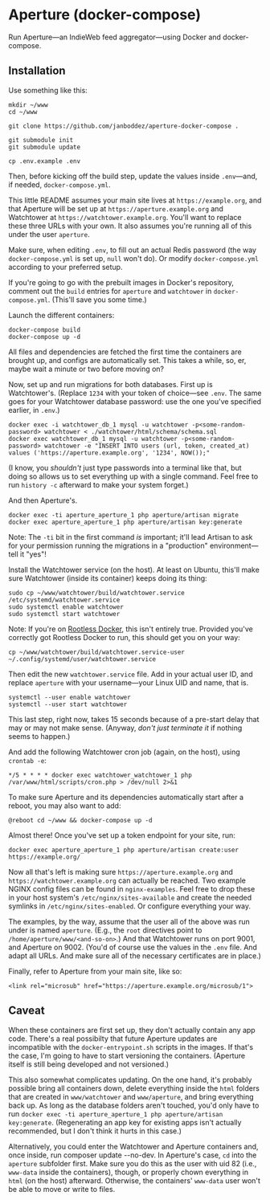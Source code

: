 # Aperture (docker-compose)
Run Aperture—an IndieWeb feed aggregator—using Docker and docker-compose.

## Installation
Use something like this:
```
mkdir ~/www
cd ~/www

git clone https://github.com/janboddez/aperture-docker-compose .

git submodule init
git submodule update

cp .env.example .env
```
Then, before kicking off the build step, update the values inside `.env`—and, if needed, `docker-compose.yml`.

This little README assumes your main site lives at `https://example.org`, and that Aperture will be set up at `https://aperture.example.org` and Watchtower at `https://watchtower.example.org`. You'll want to replace these three URLs with your own. It also assumes you're running all of this under the user `aperture`.

Make sure, when editing `.env`, to fill out an actual Redis password (the way `docker-compose.yml` is set up, `null` won't do). Or modify `docker-compose.yml` according to your preferred setup.

If you're going to go with the prebuilt images in Docker's repository, comment out the `build` entries for `aperture` and `watchtower` in `docker-compose.yml`. (This'll save you some time.)

Launch the different containers:
```
docker-compose build
docker-compose up -d
```
All files and dependencies are fetched the first time the containers are brought up, and configs are automatically set. This takes a while, so, er, maybe wait a minute or two before moving on?

Now, set up and run migrations for both databases. First up is Watchtower's. (Replace `1234` with your token of choice—see `.env`. The same goes for your Watchtower database password: use the one you've specified earlier, in `.env`.)
```
docker exec -i watchtower_db_1 mysql -u watchtower -p<some-random-password> watchtower < ./watchtower/html/schema/schema.sql
docker exec watchtower_db_1 mysql -u watchtower -p<some-random-password> watchtower -e "INSERT INTO users (url, token, created_at) values ('https://aperture.example.org', '1234', NOW());"
```
(I know, you _shouldn't_ just type passwords into a terminal like that, but doing so allows us to set everything up with a single command. Feel free to run `history -c` afterward to make your system forget.)

And then Aperture's.
```
docker exec -ti aperture_aperture_1 php aperture/artisan migrate
docker exec aperture_aperture_1 php aperture/artisan key:generate
```
Note: The `-ti` bit in the first command _is_ important; it'll lead Artisan to ask for your permission running the migrations in a "production" environment—tell it "yes"!

Install the Watchtower service (on the host). At least on Ubuntu, this'll make sure Watchtower (inside its container) keeps doing its thing:
```
sudo cp ~/www/watchtower/build/watchtower.service /etc/systemd/watchtower.service
sudo systemctl enable watchtower
sudo systemctl start watchtower
```
Note: If you're on [Rootless Docker](https://docs.docker.com/engine/security/rootless/), this isn't entirely true. Provided you've correctly got Rootless Docker to run, this should get you on your way:
```
cp ~/www/watchtower/build/watchtower.service-user ~/.config/systemd/user/watchtower.service
```
Then edit the new `watchtower.service` file. Add in your actual user ID, and replace `aperture` with your username—your Linux UID and name, that is.
```
systemctl --user enable watchtower
systemctl --user start watchtower
```
This last step, right now, takes 15 seconds because of a pre-start delay that may or may not make sense. (Anyway, _don't just terminate it_ if nothing seems to happen.)

And add the following Watchtower cron job (again, on the host), using `crontab -e`:
```
*/5 * * * * docker exec watchtower_watchtower_1 php /var/www/html/scripts/cron.php > /dev/null 2>&1
```

To make sure Aperture and its dependencies automatically start after a reboot, you may also want to add:
```
@reboot cd ~/www && docker-compose up -d
```

Almost there! Once you've set up a token endpoint for your site, run:
```
docker exec aperture_aperture_1 php aperture/artisan create:user https://example.org/
```

Now all that's left is making sure `https://aperture.example.org` and `https://watchtower.example.org` can actually be reached. Two example NGINX config files can be found in `nginx-examples`. Feel free to drop these in your host system's `/etc/nginx/sites-available` and create the needed symlinks in `/etc/nginx/sites-enabled`. Or configure everything your way.

The examples, by the way, assume that the user all of the above was run under is named `aperture`. (E.g., the `root` directives point to `/home/aperture/www/<and-so-on>`.) And that Watchtower runs on port 9001, and Aperture on 9002. (You'd of course use the values in the `.env` file. And adapt all URLs. And make sure all of the necessary certificates are in place.)

Finally, refer to Aperture from your main site, like so:
```
<link rel="microsub" href="https://aperture.example.org/microsub/1">
```

## Caveat
When these containers are first set up, they don't actually contain any app code. There's a real possibilty that future Aperture updates are incompatible with the `docker-entrypoint.sh` scripts in the images. If that's the case, I'm going to have to start versioning the containers. (Aperture itself is still being developed and not versioned.)

This also somewhat complicates updating. On the one hand, it's probably possible bring all containers down, delete everything inside the `html` folders that are created in `www/watchtower` and `www/aperture`, and bring everything back up. As long as the database folders aren't touched, you'd only have to run `docker exec -ti aperture_aperture_1 php aperture/artisan key:generate`. (Regenerating an app key for existing apps isn't actually recommended, but I don't think it hurts in this case.)

Alternatively, you could enter the Watchtower and Aperture containers and, once inside, run composer update --no-dev. In Aperture's case, `cd` into the `aperture` subfolder first. Make sure you do this as the user with uid 82 (i.e., `www-data` inside the containers), though, or properly chown everything in `html` (on the host) afterward. Otherwise, the containers' `www-data` user won't be able to move or write to files.
